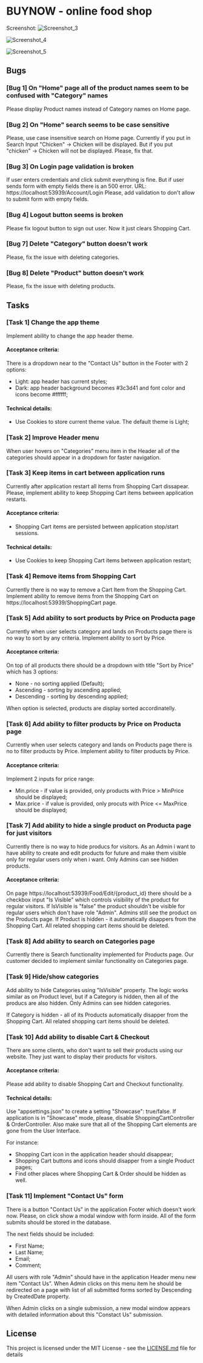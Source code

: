 # BUYNOW - online food shop


Screenshot:
![Screenshot_3](https://user-images.githubusercontent.com/78071146/235366587-6d872d67-7877-44ed-93bb-9726f6beb81b.jpg)

![Screenshot_4](https://user-images.githubusercontent.com/78071146/235366632-8c2a1a9a-0bae-4a43-9944-68793b28baef.jpg)

![Screenshot_5](https://user-images.githubusercontent.com/78071146/235366680-59ed8a8a-3f45-4d6d-8ecc-c8408ac9e795.jpg)

## Bugs


### [Bug 1] On "Home" page all of the product names seem to be confused with "Category" names

Please display Product names instead of Category names on Home page.

### [Bug 2] On "Home" search seems to be case sensitive

Please, use case insensitive search on Home page. 
Currently if you put in Search Input "Chicken" -> Chicken will be displayed.
But if you put "chicken" -> Chicken will not be displayed. Please, fix that.

### [Bug 3] On Login page validation is broken

If user enters credentials and click submit everything is fine. But if user sends form with empty fields there is an 500 error.
URL: https://localhost:53939/Account/Login
Please, add validation to don't allow to submit form with empty fields.

### [Bug 4] Logout button seems is broken

Please fix logout button to sign out user. Now it just clears Shopping Cart.

### [Bug 7] Delete "Category" button doesn't work

Please, fix the issue with deleting categories.  

### [Bug 8] Delete "Product" button doesn't work

Please, fix the issue with deleting products.

## Tasks

### [Task 1] Change the app theme

Implement ability to change the app header theme.

#### Acceptance criteria:

There is a dropdown near to the "Contact Us" button in the Footer with 2 options:
* Light: app header has current styles;
* Dark: app header background becomes #3c3d41 and font color and icons become #ffffff;

#### Technical details:

* Use Cookies to store current theme value. The default theme is Light;

### [Task 2] Improve Header menu

When user hovers on "Categories" menu item in the Header all of the categories should appear in a dropdown for faster navigation.

### [Task 3] Keep items in cart between application runs

Currently after application restart all items from Shopping Cart dissapear.
Please, implement ability to keep Shopping Cart items between application restarts.

#### Acceptance criteria:

* Shopping Cart items are persisted between application stop/start sessions.

#### Technical details:

* Use Cookies to keep Shopping Cart items between application restart;

### [Task 4] Remove items from Shopping Cart

Currently there is no way to remove a Cart Item from the Shopping Cart. 
Implement ability to remove items from the Shopping Cart on https://localhost:53939/ShoppingCart page.

### [Task 5] Add ability to sort products by Price on Producta page

Currently when user selects category and lands on Products page there is no way to sort by any criteria.
Implement ability to sort by Price.

#### Acceptance criteria:

On top of all products there should be a dropdown with title "Sort by Price" which has 3 options:
* None - no sorting applied (Default);
* Ascending - sorting by ascending applied;
* Descending - sorting by descending applied;

When option is selected, products are display sorted accordinatelly.

### [Task 6] Add ability to filter products by Price on Producta page

Currently when user selects category and lands on Products page there is no to filter products by Price.
Implement ability to filter products by Price.

#### Acceptance criteria:

Implement 2 inputs for price range:
* Min.price - if value is provided, only products with Price > MinPrice should be displayed;
* Max.price - if value is provided, only procuts with Price <= MaxPrice should be displayed;


### [Task 7] Add ability to hide a single product on Producta page for just visitors

Currently there is no way to hide producs for visitors. As an Admin i want to have ability to create and edit products 
for future and make them visible only for regular users only when i want.
Only Admins can see hidden products.

#### Acceptance criteria:

On page https://localhost:53939/Food/Edit/{product_id} there should be a checkbox input "Is Visible" which controls visibility of the product for regular visitors.
If IsVisible is "false" the product shouldn't be visible for regular users which don't have role "Admin". Admins still see the product on the Products page.
If Product is hidden - it automatically disappers from the Shopping Cart. All related shopping cart items should be deleted.

### [Task 8] Add ability to search on Categories page

Currently there is Search functionality implemented for Products page. Our customer decided to implement similar functionality on 
Categories page. 

### [Task 9] Hide/show categories

Add ability to hide Categories using "IsVisible" property. 
The logic works similar as on Product level, but if a Category is hidden, then all of the producs are also hidden.
Only Admins can see hidden categories.

If Category is hidden - all of its Products automatically disapper from the Shopping Cart. All related shopping cart items should be deleted.

### [Task 10] Add ability to disable Cart & Checkout

There are some clients, who don't want to sell their products using our website. They just want to display their products for visitors.

#### Acceptance criteria:

Please add ability to disable Shopping Cart and Checkout functionality.

#### Technical details:

Use "appsettings.json" to create a setting "Showcase": true/false. If application is in "Showcase" mode, 
please, disable ShoppingCartController & OrderController. Also make sure that all of the Shopping Cart elements are gone from the User Interface.

For instance:
* Shopping Cart icon in the application header should disappear;
* Shopping Cart buttons and icons should disapper from a single Product pages;
* Find other places where Shopping Cart & Order should be hidden as well.

### [Task 11] Implement "Contact Us" form

There is a button "Contact Us" in the application Footer which doesn't work now. 
Please, on click show a modal window with form inside. All of the form submits should be stored in the database.

The next fields should be included:
* First Name;
* Last Name;
* Email;
* Comment;

All users with role "Admin" should have in the application Header menu new item "Contact Us". When Admin clicks on this menu item he should be redirected on a page
with list of all submitted forms sorted by Descending by CreatedDate property.

When Admin clicks on a single submission, a new modal window appears with detailed information about this "Constact Us" submission.


## License

This project is licensed under the MIT License - see the [LICENSE.md](https://github.com/bugdaryan/FoodStore/blob/master/LICENSE) file for details

